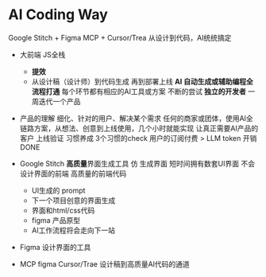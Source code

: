 # AI Coding Way
Google Stitch + Figma MCP + Cursor/Trea 从设计到代码，AI统统搞定
- 大前端 JS全栈
    - **提效**
    - 从设计稿（设计师）到代码生成 再到部署上线
    **AI 自动生成或辅助编程全流程打通**
    每个环节都有相应的AI工具或方案
    不断的尝试 **独立的开发者**
    一周迭代一个产品
- 产品的理解
    细化、针对的用户、解决某个需求
    任何的商家或团体，使用AI全链路方案，从想法、创意到上线使用，几个小时就能实现
    让真正需要AI产品的客户
    上线验证
    习惯养成
    3个习惯的check
    用户的订阅付费 > LLM token 开销 DONE

- Google Stitch **高质量**界面生成工具
    仿
    生成界面
    短时间拥有数套UI界面
    不会设计界面的前端
    高质量的前端代码
    - UI生成的 prompt
    - 下一个项目创意的界面生成
    - 界面和html/css代码
    - figma 产品原型
    - AI工作流程将会走向下一站

- Figma 设计界面的工具
- MCP figma  Cursor/Trae
    设计稿到高质量AI代码的通道